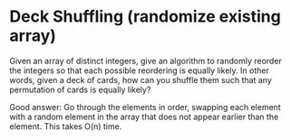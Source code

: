 # Deck Shuffling (randomize existing array)
 
Given an array of distinct integers, give an algorithm to randomly reorder the  integers so that each possible reordering is equally likely.  In other words, given a  deck of cards, how can you shuffle them such that any permutation of cards is  equally likely? 
 
Good answer: Go through the elements in order, swapping each element with a  random element in the array that does not appear earlier than the element.  This  takes O(n) time. 

